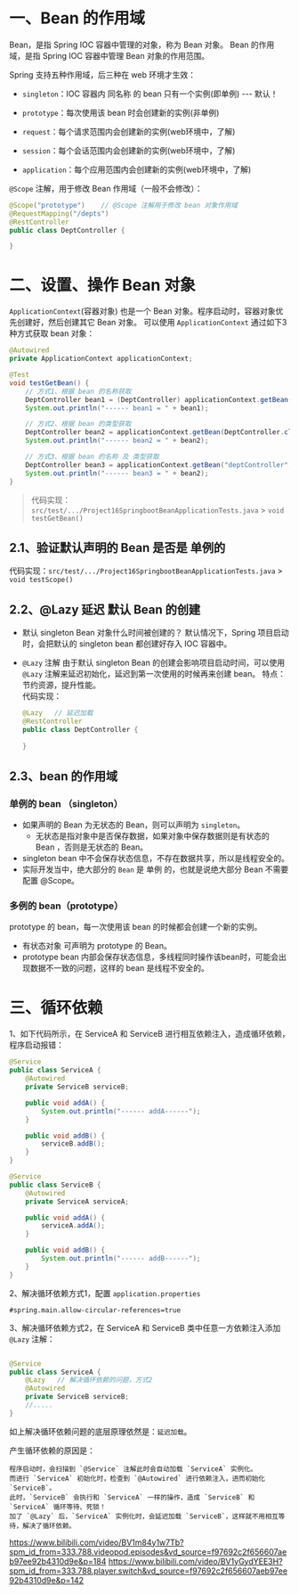 # 一、Bean 的作用域
Bean，是指 Spring IOC 容器中管理的对象，称为 Bean 对象。
Bean 的作用域，是指 Spring IOC 容器中管理 Bean 对象的作用范围。

Spring 支持五种作用域，后三种在 web 环境才生效：
- `singleton`：IOC 容器内 同名称 的 bean 只有一个实例(即单例) --- 默认！

- `prototype`：每次使用该 bean 时会创建新的实例(非单例)

- `request`：每个请求范围内会创建新的实例(web环境中，了解)

- `session`：每个会话范围内会创建新的实例(web环境中，了解)

- `application`：每个应用范围内会创建新的实例(web环境中，了解)


`@Scope` 注解，用于修改 Bean 作用域（一般不会修改）：

```java
@Scope("prototype")    // @Scope 注解用于修改 bean 对象作用域
@RequestMapping("/depts")
@RestController
public class DeptController {

}
```

# 二、设置、操作 Bean 对象
`ApplicationContext`(容器对象) 也是一个 Bean 对象。程序启动时，容器对象优先创建好，然后创建其它 Bean 对象。
可以使用 `ApplicationContext` 通过如下3种方式获取 bean 对象：

```java
@Autowired
private ApplicationContext applicationContext;

@Test
void testGetBean() {
    // 方式1、根据 bean 的名称获取
    DeptController bean1 = (DeptController) applicationContext.getBean("deptController");
    System.out.println("------ bean1 = " + bean1);

    // 方式2、根据 bean 的类型获取
    DeptController bean2 = applicationContext.getBean(DeptController.class);
    System.out.println("------ bean2 = " + bean2);

    // 方式3、根据 bean 的名称 及 类型获取
    DeptController bean3 = applicationContext.getBean("deptController", DeptController.class);
    System.out.println("------ bean3 = " + bean2);
}
```

> 代码实现：`src/test/.../Project16SpringbootBeanApplicationTests.java` > `void testGetBean()`

## 2.1、验证默认声明的 Bean 是否是 单例的
代码实现：`src/test/.../Project16SpringbootBeanApplicationTests.java` > ` void testScope()`


## 2.2、@Lazy 延迟 默认 Bean 的创建
- 默认 singleton Bean 对象什么时间被创建的？
    默认情况下，Spring 项目启动时，会把默认的 singleton bean 都创建好存入 IOC 容器中。

- `@Lazy` 注解
    由于默认 singleton Bean 的创建会影响项目启动时间，可以使用 `@Lazy` 注解来延迟初始化，延迟到第一次使用的时候再来创建 bean。
    特点：节约资源，提升性能。  
    代码实现：
    ```java
    @Lazy   // 延迟加载
    @RestController
    public class DeptController {
        
    }
    ```

## 2.3、bean 的作用域
### 单例的 bean （singleton）
- 如果声明的 Bean 为无状态的 Bean，则可以声明为 `singleton`。
  - 无状态是指对象中是否保存数据，如果对象中保存数据则是有状态的 Bean ，否则是无状态的 Bean。
- singleton bean 中不会保存状态信息，不存在数据共享，所以是线程安全的。 
- 实际开发当中，绝大部分的 `Bean` 是 单例 的，也就是说绝大部分 Bean 不需要配置 @Scope。

### 多例的 bean（prototype）
prototype 的 bean，每一次使用该 bean 的时候都会创建一个新的实例。
- 有状态对象 可声明为 prototype 的 Bean。 
- prototype bean 内部会保存状态信息，多线程同时操作该bean时，可能会出现数据不一致的问题，这样的 bean 是线程不安全的。






# 三、循环依赖
1、如下代码所示，在 ServiceA 和 ServiceB 进行相互依赖注入，造成循环依赖，程序启动报错：

```java
@Service
public class ServiceA {
    @Autowired
    private ServiceB serviceB;

    public void addA() {
        System.out.println("------ addA------");
    }

    public void addB() {
        serviceB.addB();
    }
}

@Service
public class ServiceB {
    @Autowired
    private ServiceA serviceA;

    public void addA() {
        serviceA.addA();
    }

    public void addB() {
        System.out.println("------ addB------");
    }
}
```

2、解决循环依赖方式1，配置 `application.properties`

```properties
#spring.main.allow-circular-references=true
```

3、解决循环依赖方式2，在 ServiceA 和 ServiceB 类中任意一方依赖注入添加 `@Lazy` 注解：
```java

@Service
public class ServiceA {
    @Lazy   // 解决循环依赖的问题，方式2
    @Autowired
    private ServiceB serviceB;
    //.....
}
```

如上解决循环依赖问题的底层原理依然是：`延迟加载`。

产生循环依赖的原因是：

    程序启动时，会扫描到 `@Service` 注解此时会自动加载 `ServiceA` 实例化。
    而进行 `ServiceA` 初始化时，检查到 `@Autowired` 进行依赖注入，进而初始化 `ServiceB`。
    此时，`ServiceB` 会执行和 `ServiceA` 一样的操作，造成 `ServiceB` 和 `ServiceA` 循环等待、死锁！
    加了 `@Lazy` 后，`ServiceA` 实例化时，会延迟加载 `ServiceB`，这样就不用相互等待，解决了循环依赖。



<https://www.bilibili.com/video/BV1m84y1w7Tb?spm_id_from=333.788.videopod.episodes&vd_source=f97692c2f656607aeb97ee92b4310d9e&p=184>
<https://www.bilibili.com/video/BV1yGydYEE3H?spm_id_from=333.788.player.switch&vd_source=f97692c2f656607aeb97ee92b4310d9e&p=142>